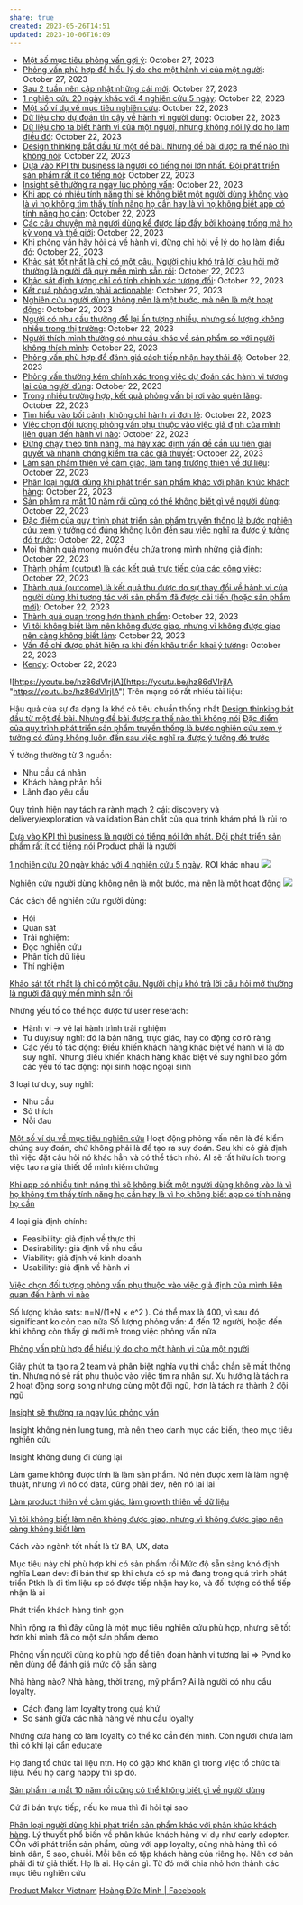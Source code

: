 ```yaml
---
share: true
created: 2023-05-26T14:51
updated: 2023-10-06T16:09
---
```

- [Một số mục tiêu phỏng vấn gợi ý](../../Qu%E1%BA%A3n%20l%C3%BD%20d%E1%BB%B1%20%C3%A1n,%20ph%C3%A1t%20tri%E1%BB%83n%20s%E1%BA%A3n%20ph%E1%BA%A9m,%20x%C3%A2y%20d%E1%BB%B1ng%20t%E1%BB%95%20ch%E1%BB%A9c/Ph%C3%A1t%20tri%E1%BB%83n%20s%E1%BA%A3n%20ph%E1%BA%A9m/Kh%E1%BA%A3o%20s%C3%A1t,%20ph%E1%BB%8Fng%20v%E1%BA%A5n%20ng%C6%B0%E1%BB%9Di%20d%C3%B9ng/M%E1%BB%99t%20s%E1%BB%91%20m%E1%BB%A5c%20ti%C3%AAu%20ph%E1%BB%8Fng%20v%E1%BA%A5n%20g%E1%BB%A3i%20%C3%BD.md): October 27, 2023
- [Phỏng vấn phù hợp để hiểu lý do cho một hành vi của một người](../../Qu%E1%BA%A3n%20l%C3%BD%20d%E1%BB%B1%20%C3%A1n,%20ph%C3%A1t%20tri%E1%BB%83n%20s%E1%BA%A3n%20ph%E1%BA%A9m,%20x%C3%A2y%20d%E1%BB%B1ng%20t%E1%BB%95%20ch%E1%BB%A9c/Ph%C3%A1t%20tri%E1%BB%83n%20s%E1%BA%A3n%20ph%E1%BA%A9m/Kh%E1%BA%A3o%20s%C3%A1t,%20ph%E1%BB%8Fng%20v%E1%BA%A5n%20ng%C6%B0%E1%BB%9Di%20d%C3%B9ng/Ph%E1%BB%8Fng%20v%E1%BA%A5n%20ph%C3%B9%20h%E1%BB%A3p%20%C4%91%E1%BB%83%20hi%E1%BB%83u%20l%C3%BD%20do%20cho%20m%E1%BB%99t%20h%C3%A0nh%20vi%20c%E1%BB%A7a%20m%E1%BB%99t%20ng%C6%B0%E1%BB%9Di.md): October 27, 2023
- [Sau 2 tuần nên cập nhật những cái mới](../../Qu%E1%BA%A3n%20l%C3%BD%20d%E1%BB%B1%20%C3%A1n,%20ph%C3%A1t%20tri%E1%BB%83n%20s%E1%BA%A3n%20ph%E1%BA%A9m,%20x%C3%A2y%20d%E1%BB%B1ng%20t%E1%BB%95%20ch%E1%BB%A9c/Tri%E1%BA%BFt%20l%C3%BD%20t%E1%BB%95%20ch%E1%BB%A9c,%20c%E1%BA%A5u%20tr%C3%BAc%20t%E1%BB%95%20ch%E1%BB%A9c/C%C3%B4ng%20vi%E1%BB%87c/Sau%202%20tu%E1%BA%A7n%20n%C3%AAn%20c%E1%BA%ADp%20nh%E1%BA%ADt%20nh%E1%BB%AFng%20c%C3%A1i%20m%E1%BB%9Bi.md): October 27, 2023
- [1 nghiên cứu 20 ngày khác với 4 nghiên cứu 5 ngày](../../Qu%E1%BA%A3n%20l%C3%BD%20d%E1%BB%B1%20%C3%A1n,%20ph%C3%A1t%20tri%E1%BB%83n%20s%E1%BA%A3n%20ph%E1%BA%A9m,%20x%C3%A2y%20d%E1%BB%B1ng%20t%E1%BB%95%20ch%E1%BB%A9c/Nghi%C3%AAn%20c%E1%BB%A9u,%20t%C3%ACm%20%C3%BD%20t%C6%B0%E1%BB%9Fng/1%20nghi%C3%AAn%20c%E1%BB%A9u%2020%20ng%C3%A0y%20kh%C3%A1c%20v%E1%BB%9Bi%204%20nghi%C3%AAn%20c%E1%BB%A9u%205%20ng%C3%A0y.md): October 22, 2023
- [Một số ví dụ về mục tiêu nghiên cứu](../../Qu%E1%BA%A3n%20l%C3%BD%20d%E1%BB%B1%20%C3%A1n,%20ph%C3%A1t%20tri%E1%BB%83n%20s%E1%BA%A3n%20ph%E1%BA%A9m,%20x%C3%A2y%20d%E1%BB%B1ng%20t%E1%BB%95%20ch%E1%BB%A9c/Nghi%C3%AAn%20c%E1%BB%A9u,%20t%C3%ACm%20%C3%BD%20t%C6%B0%E1%BB%9Fng/M%E1%BB%99t%20s%E1%BB%91%20v%C3%AD%20d%E1%BB%A5%20v%E1%BB%81%20m%E1%BB%A5c%20ti%C3%AAu%20nghi%C3%AAn%20c%E1%BB%A9u.md): October 22, 2023
- [Dữ liệu cho dự đoán tin cậy về hành vi người dùng](../../Qu%E1%BA%A3n%20l%C3%BD%20d%E1%BB%B1%20%C3%A1n,%20ph%C3%A1t%20tri%E1%BB%83n%20s%E1%BA%A3n%20ph%E1%BA%A9m,%20x%C3%A2y%20d%E1%BB%B1ng%20t%E1%BB%95%20ch%E1%BB%A9c/Nghi%C3%AAn%20c%E1%BB%A9u,%20t%C3%ACm%20%C3%BD%20t%C6%B0%E1%BB%9Fng/Ph%C3%A2n%20t%C3%ADch%20xu%20h%C6%B0%E1%BB%9Bng/D%E1%BB%AF%20li%E1%BB%87u%20cho%20d%E1%BB%B1%20%C4%91o%C3%A1n%20tin%20c%E1%BA%ADy%20v%E1%BB%81%20h%C3%A0nh%20vi%20ng%C6%B0%E1%BB%9Di%20d%C3%B9ng.md): October 22, 2023
- [Dữ liệu cho ta biết hành vi của một người, nhưng không nói lý do họ làm điều đó](../../Qu%E1%BA%A3n%20l%C3%BD%20d%E1%BB%B1%20%C3%A1n,%20ph%C3%A1t%20tri%E1%BB%83n%20s%E1%BA%A3n%20ph%E1%BA%A9m,%20x%C3%A2y%20d%E1%BB%B1ng%20t%E1%BB%95%20ch%E1%BB%A9c/Nghi%C3%AAn%20c%E1%BB%A9u,%20t%C3%ACm%20%C3%BD%20t%C6%B0%E1%BB%9Fng/Ph%C3%A2n%20t%C3%ADch%20xu%20h%C6%B0%E1%BB%9Bng/D%E1%BB%AF%20li%E1%BB%87u%20cho%20ta%20bi%E1%BA%BFt%20h%C3%A0nh%20vi%20c%E1%BB%A7a%20m%E1%BB%99t%20ng%C6%B0%E1%BB%9Di,%20nh%C6%B0ng%20kh%C3%B4ng%20n%C3%B3i%20l%C3%BD%20do%20h%E1%BB%8D%20l%C3%A0m%20%C4%91i%E1%BB%81u%20%C4%91%C3%B3.md): October 22, 2023
- [Design thinking bắt đầu từ một đề bài. Nhưng đề bài được ra thế nào thì không nói](../../Qu%E1%BA%A3n%20l%C3%BD%20d%E1%BB%B1%20%C3%A1n,%20ph%C3%A1t%20tri%E1%BB%83n%20s%E1%BA%A3n%20ph%E1%BA%A9m,%20x%C3%A2y%20d%E1%BB%B1ng%20t%E1%BB%95%20ch%E1%BB%A9c/Ph%C3%A1t%20tri%E1%BB%83n%20s%E1%BA%A3n%20ph%E1%BA%A9m/Design%20thinking%20b%E1%BA%AFt%20%C4%91%E1%BA%A7u%20t%E1%BB%AB%20m%E1%BB%99t%20%C4%91%E1%BB%81%20b%C3%A0i.%20Nh%C6%B0ng%20%C4%91%E1%BB%81%20b%C3%A0i%20%C4%91%C6%B0%E1%BB%A3c%20ra%20th%E1%BA%BF%20n%C3%A0o%20th%C3%AC%20kh%C3%B4ng%20n%C3%B3i.md): October 22, 2023
- [Dựa vào KPI thì business là người có tiếng nói lớn nhất. Đội phát triển sản phẩm rất ít có tiếng nói](../../Qu%E1%BA%A3n%20l%C3%BD%20d%E1%BB%B1%20%C3%A1n,%20ph%C3%A1t%20tri%E1%BB%83n%20s%E1%BA%A3n%20ph%E1%BA%A9m,%20x%C3%A2y%20d%E1%BB%B1ng%20t%E1%BB%95%20ch%E1%BB%A9c/Ph%C3%A1t%20tri%E1%BB%83n%20s%E1%BA%A3n%20ph%E1%BA%A9m/D%E1%BB%B1a%20v%C3%A0o%20KPI%20th%C3%AC%20business%20l%C3%A0%20ng%C6%B0%E1%BB%9Di%20c%C3%B3%20ti%E1%BA%BFng%20n%C3%B3i%20l%E1%BB%9Bn%20nh%E1%BA%A5t.%20%C4%90%E1%BB%99i%20ph%C3%A1t%20tri%E1%BB%83n%20s%E1%BA%A3n%20ph%E1%BA%A9m%20r%E1%BA%A5t%20%C3%ADt%20c%C3%B3%20ti%E1%BA%BFng%20n%C3%B3i.md): October 22, 2023
- [Insight sẽ thường ra ngay lúc phỏng vấn](../../Qu%E1%BA%A3n%20l%C3%BD%20d%E1%BB%B1%20%C3%A1n,%20ph%C3%A1t%20tri%E1%BB%83n%20s%E1%BA%A3n%20ph%E1%BA%A9m,%20x%C3%A2y%20d%E1%BB%B1ng%20t%E1%BB%95%20ch%E1%BB%A9c/Ph%C3%A1t%20tri%E1%BB%83n%20s%E1%BA%A3n%20ph%E1%BA%A9m/Insight%20s%E1%BA%BD%20th%C6%B0%E1%BB%9Dng%20ra%20ngay%20l%C3%BAc%20ph%E1%BB%8Fng%20v%E1%BA%A5n.md): October 22, 2023
- [Khi app có nhiều tính năng thì sẽ không biết một người dùng không vào là vì họ không tìm thấy tính năng họ cần hay là vì họ không biết app có tính năng họ cần](../../Qu%E1%BA%A3n%20l%C3%BD%20d%E1%BB%B1%20%C3%A1n,%20ph%C3%A1t%20tri%E1%BB%83n%20s%E1%BA%A3n%20ph%E1%BA%A9m,%20x%C3%A2y%20d%E1%BB%B1ng%20t%E1%BB%95%20ch%E1%BB%A9c/Ph%C3%A1t%20tri%E1%BB%83n%20s%E1%BA%A3n%20ph%E1%BA%A9m/Khi%20app%20c%C3%B3%20nhi%E1%BB%81u%20t%C3%ADnh%20n%C4%83ng%20th%C3%AC%20s%E1%BA%BD%20kh%C3%B4ng%20bi%E1%BA%BFt%20m%E1%BB%99t%20ng%C6%B0%E1%BB%9Di%20d%C3%B9ng%20kh%C3%B4ng%20v%C3%A0o%20l%C3%A0%20v%C3%AC%20h%E1%BB%8D%20kh%C3%B4ng%20t%C3%ACm%20th%E1%BA%A5y%20t%C3%ADnh%20n%C4%83ng%20h%E1%BB%8D%20c%E1%BA%A7n%20hay%20l%C3%A0%20v%C3%AC%20h%E1%BB%8D%20kh%C3%B4ng%20bi%E1%BA%BFt%20app%20c%C3%B3%20t%C3%ADnh%20n%C4%83ng%20h%E1%BB%8D%20c%E1%BA%A7n.md): October 22, 2023
- [Các câu chuyện mà người dùng kể được lấp đầy bởi khoảng trống mà họ kỳ vọng và thế giới](../../Qu%E1%BA%A3n%20l%C3%BD%20d%E1%BB%B1%20%C3%A1n,%20ph%C3%A1t%20tri%E1%BB%83n%20s%E1%BA%A3n%20ph%E1%BA%A9m,%20x%C3%A2y%20d%E1%BB%B1ng%20t%E1%BB%95%20ch%E1%BB%A9c/Ph%C3%A1t%20tri%E1%BB%83n%20s%E1%BA%A3n%20ph%E1%BA%A9m/Kh%E1%BA%A3o%20s%C3%A1t,%20ph%E1%BB%8Fng%20v%E1%BA%A5n%20ng%C6%B0%E1%BB%9Di%20d%C3%B9ng/C%C3%A1c%20c%C3%A2u%20chuy%E1%BB%87n%20m%C3%A0%20ng%C6%B0%E1%BB%9Di%20d%C3%B9ng%20k%E1%BB%83%20%C4%91%C6%B0%E1%BB%A3c%20l%E1%BA%A5p%20%C4%91%E1%BA%A7y%20b%E1%BB%9Fi%20kho%E1%BA%A3ng%20tr%E1%BB%91ng%20m%C3%A0%20h%E1%BB%8D%20k%E1%BB%B3%20v%E1%BB%8Dng%20v%C3%A0%20th%E1%BA%BF%20gi%E1%BB%9Bi.md): October 22, 2023
- [Khi phỏng vấn hãy hỏi cả về hành vi, đừng chỉ hỏi về lý do họ làm điều đó](../../Qu%E1%BA%A3n%20l%C3%BD%20d%E1%BB%B1%20%C3%A1n,%20ph%C3%A1t%20tri%E1%BB%83n%20s%E1%BA%A3n%20ph%E1%BA%A9m,%20x%C3%A2y%20d%E1%BB%B1ng%20t%E1%BB%95%20ch%E1%BB%A9c/Ph%C3%A1t%20tri%E1%BB%83n%20s%E1%BA%A3n%20ph%E1%BA%A9m/Kh%E1%BA%A3o%20s%C3%A1t,%20ph%E1%BB%8Fng%20v%E1%BA%A5n%20ng%C6%B0%E1%BB%9Di%20d%C3%B9ng/Khi%20ph%E1%BB%8Fng%20v%E1%BA%A5n%20h%C3%A3y%20h%E1%BB%8Fi%20c%E1%BA%A3%20v%E1%BB%81%20h%C3%A0nh%20vi,%20%C4%91%E1%BB%ABng%20ch%E1%BB%89%20h%E1%BB%8Fi%20v%E1%BB%81%20l%C3%BD%20do%20h%E1%BB%8D%20l%C3%A0m%20%C4%91i%E1%BB%81u%20%C4%91%C3%B3.md): October 22, 2023
- [Khảo sát tốt nhất là chỉ có một câu. Người chịu khó trả lời câu hỏi mở thường là người đã quý mến mình sẵn rồi](../../Qu%E1%BA%A3n%20l%C3%BD%20d%E1%BB%B1%20%C3%A1n,%20ph%C3%A1t%20tri%E1%BB%83n%20s%E1%BA%A3n%20ph%E1%BA%A9m,%20x%C3%A2y%20d%E1%BB%B1ng%20t%E1%BB%95%20ch%E1%BB%A9c/Ph%C3%A1t%20tri%E1%BB%83n%20s%E1%BA%A3n%20ph%E1%BA%A9m/Kh%E1%BA%A3o%20s%C3%A1t,%20ph%E1%BB%8Fng%20v%E1%BA%A5n%20ng%C6%B0%E1%BB%9Di%20d%C3%B9ng/Kh%E1%BA%A3o%20s%C3%A1t%20t%E1%BB%91t%20nh%E1%BA%A5t%20l%C3%A0%20ch%E1%BB%89%20c%C3%B3%20m%E1%BB%99t%20c%C3%A2u.%20Ng%C6%B0%E1%BB%9Di%20ch%E1%BB%8Bu%20kh%C3%B3%20tr%E1%BA%A3%20l%E1%BB%9Di%20c%C3%A2u%20h%E1%BB%8Fi%20m%E1%BB%9F%20th%C6%B0%E1%BB%9Dng%20l%C3%A0%20ng%C6%B0%E1%BB%9Di%20%C4%91%C3%A3%20qu%C3%BD%20m%E1%BA%BFn%20m%C3%ACnh%20s%E1%BA%B5n%20r%E1%BB%93i.md): October 22, 2023
- [Khảo sát định lượng chỉ có tính chính xác tương đối](../../Qu%E1%BA%A3n%20l%C3%BD%20d%E1%BB%B1%20%C3%A1n,%20ph%C3%A1t%20tri%E1%BB%83n%20s%E1%BA%A3n%20ph%E1%BA%A9m,%20x%C3%A2y%20d%E1%BB%B1ng%20t%E1%BB%95%20ch%E1%BB%A9c/Ph%C3%A1t%20tri%E1%BB%83n%20s%E1%BA%A3n%20ph%E1%BA%A9m/Kh%E1%BA%A3o%20s%C3%A1t,%20ph%E1%BB%8Fng%20v%E1%BA%A5n%20ng%C6%B0%E1%BB%9Di%20d%C3%B9ng/Kh%E1%BA%A3o%20s%C3%A1t%20%C4%91%E1%BB%8Bnh%20l%C6%B0%E1%BB%A3ng%20ch%E1%BB%89%20c%C3%B3%20t%C3%ADnh%20ch%C3%ADnh%20x%C3%A1c%20t%C6%B0%C6%A1ng%20%C4%91%E1%BB%91i.md): October 22, 2023
- [Kết quả phỏng vấn phải actionable](../../Qu%E1%BA%A3n%20l%C3%BD%20d%E1%BB%B1%20%C3%A1n,%20ph%C3%A1t%20tri%E1%BB%83n%20s%E1%BA%A3n%20ph%E1%BA%A9m,%20x%C3%A2y%20d%E1%BB%B1ng%20t%E1%BB%95%20ch%E1%BB%A9c/Ph%C3%A1t%20tri%E1%BB%83n%20s%E1%BA%A3n%20ph%E1%BA%A9m/Kh%E1%BA%A3o%20s%C3%A1t,%20ph%E1%BB%8Fng%20v%E1%BA%A5n%20ng%C6%B0%E1%BB%9Di%20d%C3%B9ng/K%E1%BA%BFt%20qu%E1%BA%A3%20ph%E1%BB%8Fng%20v%E1%BA%A5n%20ph%E1%BA%A3i%20actionable.md): October 22, 2023
- [Nghiên cứu người dùng không nên là một bước, mà nên là một hoạt động](../../Qu%E1%BA%A3n%20l%C3%BD%20d%E1%BB%B1%20%C3%A1n,%20ph%C3%A1t%20tri%E1%BB%83n%20s%E1%BA%A3n%20ph%E1%BA%A9m,%20x%C3%A2y%20d%E1%BB%B1ng%20t%E1%BB%95%20ch%E1%BB%A9c/Ph%C3%A1t%20tri%E1%BB%83n%20s%E1%BA%A3n%20ph%E1%BA%A9m/Kh%E1%BA%A3o%20s%C3%A1t,%20ph%E1%BB%8Fng%20v%E1%BA%A5n%20ng%C6%B0%E1%BB%9Di%20d%C3%B9ng/Nghi%C3%AAn%20c%E1%BB%A9u%20ng%C6%B0%E1%BB%9Di%20d%C3%B9ng%20kh%C3%B4ng%20n%C3%AAn%20l%C3%A0%20m%E1%BB%99t%20b%C6%B0%E1%BB%9Bc,%20m%C3%A0%20n%C3%AAn%20l%C3%A0%20m%E1%BB%99t%20ho%E1%BA%A1t%20%C4%91%E1%BB%99ng.md): October 22, 2023
- [Người có nhu cầu thường để lại ấn tượng nhiều, nhưng số lượng không nhiều trong thị trường](../../Qu%E1%BA%A3n%20l%C3%BD%20d%E1%BB%B1%20%C3%A1n,%20ph%C3%A1t%20tri%E1%BB%83n%20s%E1%BA%A3n%20ph%E1%BA%A9m,%20x%C3%A2y%20d%E1%BB%B1ng%20t%E1%BB%95%20ch%E1%BB%A9c/Ph%C3%A1t%20tri%E1%BB%83n%20s%E1%BA%A3n%20ph%E1%BA%A9m/Kh%E1%BA%A3o%20s%C3%A1t,%20ph%E1%BB%8Fng%20v%E1%BA%A5n%20ng%C6%B0%E1%BB%9Di%20d%C3%B9ng/Ng%C6%B0%E1%BB%9Di%20c%C3%B3%20nhu%20c%E1%BA%A7u%20th%C6%B0%E1%BB%9Dng%20%C4%91%E1%BB%83%20l%E1%BA%A1i%20%E1%BA%A5n%20t%C6%B0%E1%BB%A3ng%20nhi%E1%BB%81u,%20nh%C6%B0ng%20s%E1%BB%91%20l%C6%B0%E1%BB%A3ng%20kh%C3%B4ng%20nhi%E1%BB%81u%20trong%20th%E1%BB%8B%20tr%C6%B0%E1%BB%9Dng.md): October 22, 2023
- [Người thích mình thường có nhu cầu khác về sản phẩm so với người không thích mình](../../Qu%E1%BA%A3n%20l%C3%BD%20d%E1%BB%B1%20%C3%A1n,%20ph%C3%A1t%20tri%E1%BB%83n%20s%E1%BA%A3n%20ph%E1%BA%A9m,%20x%C3%A2y%20d%E1%BB%B1ng%20t%E1%BB%95%20ch%E1%BB%A9c/Ph%C3%A1t%20tri%E1%BB%83n%20s%E1%BA%A3n%20ph%E1%BA%A9m/Kh%E1%BA%A3o%20s%C3%A1t,%20ph%E1%BB%8Fng%20v%E1%BA%A5n%20ng%C6%B0%E1%BB%9Di%20d%C3%B9ng/Ng%C6%B0%E1%BB%9Di%20th%C3%ADch%20m%C3%ACnh%20th%C6%B0%E1%BB%9Dng%20c%C3%B3%20nhu%20c%E1%BA%A7u%20kh%C3%A1c%20v%E1%BB%81%20s%E1%BA%A3n%20ph%E1%BA%A9m%20so%20v%E1%BB%9Bi%20ng%C6%B0%E1%BB%9Di%20kh%C3%B4ng%20th%C3%ADch%20m%C3%ACnh.md): October 22, 2023
- [Phỏng vấn phù hợp để đánh giá cách tiếp nhận hay thái độ](../../Qu%E1%BA%A3n%20l%C3%BD%20d%E1%BB%B1%20%C3%A1n,%20ph%C3%A1t%20tri%E1%BB%83n%20s%E1%BA%A3n%20ph%E1%BA%A9m,%20x%C3%A2y%20d%E1%BB%B1ng%20t%E1%BB%95%20ch%E1%BB%A9c/Ph%C3%A1t%20tri%E1%BB%83n%20s%E1%BA%A3n%20ph%E1%BA%A9m/Kh%E1%BA%A3o%20s%C3%A1t,%20ph%E1%BB%8Fng%20v%E1%BA%A5n%20ng%C6%B0%E1%BB%9Di%20d%C3%B9ng/Ph%E1%BB%8Fng%20v%E1%BA%A5n%20ph%C3%B9%20h%E1%BB%A3p%20%C4%91%E1%BB%83%20%C4%91%C3%A1nh%20gi%C3%A1%20c%C3%A1ch%20ti%E1%BA%BFp%20nh%E1%BA%ADn%20hay%20th%C3%A1i%20%C4%91%E1%BB%99.md): October 22, 2023
- [Phỏng vấn thường kém chính xác trong việc dự đoán các hành vi tương lai của người dùng](../../Qu%E1%BA%A3n%20l%C3%BD%20d%E1%BB%B1%20%C3%A1n,%20ph%C3%A1t%20tri%E1%BB%83n%20s%E1%BA%A3n%20ph%E1%BA%A9m,%20x%C3%A2y%20d%E1%BB%B1ng%20t%E1%BB%95%20ch%E1%BB%A9c/Ph%C3%A1t%20tri%E1%BB%83n%20s%E1%BA%A3n%20ph%E1%BA%A9m/Kh%E1%BA%A3o%20s%C3%A1t,%20ph%E1%BB%8Fng%20v%E1%BA%A5n%20ng%C6%B0%E1%BB%9Di%20d%C3%B9ng/Ph%E1%BB%8Fng%20v%E1%BA%A5n%20th%C6%B0%E1%BB%9Dng%20k%C3%A9m%20ch%C3%ADnh%20x%C3%A1c%20trong%20vi%E1%BB%87c%20d%E1%BB%B1%20%C4%91o%C3%A1n%20c%C3%A1c%20h%C3%A0nh%20vi%20t%C6%B0%C6%A1ng%20lai%20c%E1%BB%A7a%20ng%C6%B0%E1%BB%9Di%20d%C3%B9ng.md): October 22, 2023
- [Trong nhiều trường hợp, kết quả phỏng vấn bị rơi vào quên lãng](../../Qu%E1%BA%A3n%20l%C3%BD%20d%E1%BB%B1%20%C3%A1n,%20ph%C3%A1t%20tri%E1%BB%83n%20s%E1%BA%A3n%20ph%E1%BA%A9m,%20x%C3%A2y%20d%E1%BB%B1ng%20t%E1%BB%95%20ch%E1%BB%A9c/Ph%C3%A1t%20tri%E1%BB%83n%20s%E1%BA%A3n%20ph%E1%BA%A9m/Kh%E1%BA%A3o%20s%C3%A1t,%20ph%E1%BB%8Fng%20v%E1%BA%A5n%20ng%C6%B0%E1%BB%9Di%20d%C3%B9ng/Trong%20nhi%E1%BB%81u%20tr%C6%B0%E1%BB%9Dng%20h%E1%BB%A3p,%20k%E1%BA%BFt%20qu%E1%BA%A3%20ph%E1%BB%8Fng%20v%E1%BA%A5n%20b%E1%BB%8B%20r%C6%A1i%20v%C3%A0o%20qu%C3%AAn%20l%C3%A3ng.md): October 22, 2023
- [Tìm hiểu vào bối cảnh, không chỉ hành vi đơn lẻ](../../Qu%E1%BA%A3n%20l%C3%BD%20d%E1%BB%B1%20%C3%A1n,%20ph%C3%A1t%20tri%E1%BB%83n%20s%E1%BA%A3n%20ph%E1%BA%A9m,%20x%C3%A2y%20d%E1%BB%B1ng%20t%E1%BB%95%20ch%E1%BB%A9c/Ph%C3%A1t%20tri%E1%BB%83n%20s%E1%BA%A3n%20ph%E1%BA%A9m/Kh%E1%BA%A3o%20s%C3%A1t,%20ph%E1%BB%8Fng%20v%E1%BA%A5n%20ng%C6%B0%E1%BB%9Di%20d%C3%B9ng/T%C3%ACm%20hi%E1%BB%83u%20v%C3%A0o%20b%E1%BB%91i%20c%E1%BA%A3nh,%20kh%C3%B4ng%20ch%E1%BB%89%20h%C3%A0nh%20vi%20%C4%91%C6%A1n%20l%E1%BA%BB.md): October 22, 2023
- [Việc chọn đối tượng phỏng vấn phụ thuộc vào việc giả định của mình liên quan đến hành vi nào](../../Qu%E1%BA%A3n%20l%C3%BD%20d%E1%BB%B1%20%C3%A1n,%20ph%C3%A1t%20tri%E1%BB%83n%20s%E1%BA%A3n%20ph%E1%BA%A9m,%20x%C3%A2y%20d%E1%BB%B1ng%20t%E1%BB%95%20ch%E1%BB%A9c/Ph%C3%A1t%20tri%E1%BB%83n%20s%E1%BA%A3n%20ph%E1%BA%A9m/Kh%E1%BA%A3o%20s%C3%A1t,%20ph%E1%BB%8Fng%20v%E1%BA%A5n%20ng%C6%B0%E1%BB%9Di%20d%C3%B9ng/Vi%E1%BB%87c%20ch%E1%BB%8Dn%20%C4%91%E1%BB%91i%20t%C6%B0%E1%BB%A3ng%20ph%E1%BB%8Fng%20v%E1%BA%A5n%20ph%E1%BB%A5%20thu%E1%BB%99c%20v%C3%A0o%20vi%E1%BB%87c%20gi%E1%BA%A3%20%C4%91%E1%BB%8Bnh%20c%E1%BB%A7a%20m%C3%ACnh%20li%C3%AAn%20quan%20%C4%91%E1%BA%BFn%20h%C3%A0nh%20vi%20n%C3%A0o.md): October 22, 2023
- [Đừng chạy theo tính năng, mà hãy xác định vấn đề cần ưu tiên giải quyết và nhanh chóng kiểm tra các giả thuyết](../../Qu%E1%BA%A3n%20l%C3%BD%20d%E1%BB%B1%20%C3%A1n,%20ph%C3%A1t%20tri%E1%BB%83n%20s%E1%BA%A3n%20ph%E1%BA%A9m,%20x%C3%A2y%20d%E1%BB%B1ng%20t%E1%BB%95%20ch%E1%BB%A9c/Ph%C3%A1t%20tri%E1%BB%83n%20s%E1%BA%A3n%20ph%E1%BA%A9m/Ki%E1%BB%83m%20%C4%91%E1%BB%8Bnh%20gi%E1%BA%A3%20thuy%E1%BA%BFt/%C4%90%E1%BB%ABng%20ch%E1%BA%A1y%20theo%20t%C3%ADnh%20n%C4%83ng,%20m%C3%A0%20h%C3%A3y%20x%C3%A1c%20%C4%91%E1%BB%8Bnh%20v%E1%BA%A5n%20%C4%91%E1%BB%81%20c%E1%BA%A7n%20%C6%B0u%20ti%C3%AAn%20gi%E1%BA%A3i%20quy%E1%BA%BFt%20v%C3%A0%20nhanh%20ch%C3%B3ng%20ki%E1%BB%83m%20tra%20c%C3%A1c%20gi%E1%BA%A3%20thuy%E1%BA%BFt.md): October 22, 2023
- [Làm sản phẩm thiên về cảm giác, làm tăng trưởng thiên về dữ liệu](../../Qu%E1%BA%A3n%20l%C3%BD%20d%E1%BB%B1%20%C3%A1n,%20ph%C3%A1t%20tri%E1%BB%83n%20s%E1%BA%A3n%20ph%E1%BA%A9m,%20x%C3%A2y%20d%E1%BB%B1ng%20t%E1%BB%95%20ch%E1%BB%A9c/Ph%C3%A1t%20tri%E1%BB%83n%20s%E1%BA%A3n%20ph%E1%BA%A9m/L%C3%A0m%20s%E1%BA%A3n%20ph%E1%BA%A9m%20thi%C3%AAn%20v%E1%BB%81%20c%E1%BA%A3m%20gi%C3%A1c,%20l%C3%A0m%20t%C4%83ng%20tr%C6%B0%E1%BB%9Fng%20thi%C3%AAn%20v%E1%BB%81%20d%E1%BB%AF%20li%E1%BB%87u.md): October 22, 2023
- [Phân loại người dùng khi phát triển sản phẩm khác với phân khúc khách hàng](../../Qu%E1%BA%A3n%20l%C3%BD%20d%E1%BB%B1%20%C3%A1n,%20ph%C3%A1t%20tri%E1%BB%83n%20s%E1%BA%A3n%20ph%E1%BA%A9m,%20x%C3%A2y%20d%E1%BB%B1ng%20t%E1%BB%95%20ch%E1%BB%A9c/Ph%C3%A1t%20tri%E1%BB%83n%20s%E1%BA%A3n%20ph%E1%BA%A9m/Ph%C3%A2n%20lo%E1%BA%A1i%20ng%C6%B0%E1%BB%9Di%20d%C3%B9ng%20khi%20ph%C3%A1t%20tri%E1%BB%83n%20s%E1%BA%A3n%20ph%E1%BA%A9m%20kh%C3%A1c%20v%E1%BB%9Bi%20ph%C3%A2n%20kh%C3%BAc%20kh%C3%A1ch%20h%C3%A0ng.md): October 22, 2023
- [Sản phẩm ra mắt 10 năm rồi cũng có thể không biết gì về người dùng](../../Qu%E1%BA%A3n%20l%C3%BD%20d%E1%BB%B1%20%C3%A1n,%20ph%C3%A1t%20tri%E1%BB%83n%20s%E1%BA%A3n%20ph%E1%BA%A9m,%20x%C3%A2y%20d%E1%BB%B1ng%20t%E1%BB%95%20ch%E1%BB%A9c/Ph%C3%A1t%20tri%E1%BB%83n%20s%E1%BA%A3n%20ph%E1%BA%A9m/S%E1%BA%A3n%20ph%E1%BA%A9m%20ra%20m%E1%BA%AFt%2010%20n%C4%83m%20r%E1%BB%93i%20c%C5%A9ng%20c%C3%B3%20th%E1%BB%83%20kh%C3%B4ng%20bi%E1%BA%BFt%20g%C3%AC%20v%E1%BB%81%20ng%C6%B0%E1%BB%9Di%20d%C3%B9ng.md): October 22, 2023
- [Đặc điểm của quy trình phát triển sản phẩm truyền thống là bước nghiên cứu xem ý tưởng có đúng không luôn đến sau việc nghĩ ra được ý tưởng đó trước](../../Qu%E1%BA%A3n%20l%C3%BD%20d%E1%BB%B1%20%C3%A1n,%20ph%C3%A1t%20tri%E1%BB%83n%20s%E1%BA%A3n%20ph%E1%BA%A9m,%20x%C3%A2y%20d%E1%BB%B1ng%20t%E1%BB%95%20ch%E1%BB%A9c/Ph%C3%A1t%20tri%E1%BB%83n%20s%E1%BA%A3n%20ph%E1%BA%A9m/%C4%90%E1%BA%B7c%20%C4%91i%E1%BB%83m%20c%E1%BB%A7a%20quy%20tr%C3%ACnh%20ph%C3%A1t%20tri%E1%BB%83n%20s%E1%BA%A3n%20ph%E1%BA%A9m%20truy%E1%BB%81n%20th%E1%BB%91ng%20l%C3%A0%20b%C6%B0%E1%BB%9Bc%20nghi%C3%AAn%20c%E1%BB%A9u%20xem%20%C3%BD%20t%C6%B0%E1%BB%9Fng%20c%C3%B3%20%C4%91%C3%BAng%20kh%C3%B4ng%20lu%C3%B4n%20%C4%91%E1%BA%BFn%20sau%20vi%E1%BB%87c%20ngh%C4%A9%20ra%20%C4%91%C6%B0%E1%BB%A3c%20%C3%BD%20t%C6%B0%E1%BB%9Fng%20%C4%91%C3%B3%20tr%C6%B0%E1%BB%9Bc.md): October 22, 2023
- [Mọi thành quả mong muốn đều chứa trong mình những giả định](../../Qu%E1%BA%A3n%20l%C3%BD%20d%E1%BB%B1%20%C3%A1n,%20ph%C3%A1t%20tri%E1%BB%83n%20s%E1%BA%A3n%20ph%E1%BA%A9m,%20x%C3%A2y%20d%E1%BB%B1ng%20t%E1%BB%95%20ch%E1%BB%A9c/Tri%E1%BA%BFt%20l%C3%BD%20t%E1%BB%95%20ch%E1%BB%A9c,%20c%E1%BA%A5u%20tr%C3%BAc%20t%E1%BB%95%20ch%E1%BB%A9c/B%E1%BA%A3n%20th%E1%BB%83%20lu%E1%BA%ADn/M%E1%BB%8Di%20th%C3%A0nh%20qu%E1%BA%A3%20mong%20mu%E1%BB%91n%20%C4%91%E1%BB%81u%20ch%E1%BB%A9a%20trong%20m%C3%ACnh%20nh%E1%BB%AFng%20gi%E1%BA%A3%20%C4%91%E1%BB%8Bnh.md): October 22, 2023
- [Thành phẩm (output) là các kết quả trực tiếp của các công việc](../../Qu%E1%BA%A3n%20l%C3%BD%20d%E1%BB%B1%20%C3%A1n,%20ph%C3%A1t%20tri%E1%BB%83n%20s%E1%BA%A3n%20ph%E1%BA%A9m,%20x%C3%A2y%20d%E1%BB%B1ng%20t%E1%BB%95%20ch%E1%BB%A9c/Tri%E1%BA%BFt%20l%C3%BD%20t%E1%BB%95%20ch%E1%BB%A9c,%20c%E1%BA%A5u%20tr%C3%BAc%20t%E1%BB%95%20ch%E1%BB%A9c/B%E1%BA%A3n%20th%E1%BB%83%20lu%E1%BA%ADn/Th%C3%A0nh%20ph%E1%BA%A9m%20(output)%20l%C3%A0%20c%C3%A1c%20k%E1%BA%BFt%20qu%E1%BA%A3%20tr%E1%BB%B1c%20ti%E1%BA%BFp%20c%E1%BB%A7a%20c%C3%A1c%20c%C3%B4ng%20vi%E1%BB%87c.md): October 22, 2023
- [Thành quả (outcome) là kết quả thu được do sự thay đổi về hành vi của người dùng khi tương tác với sản phẩm đã được cải tiến (hoặc sản phẩm mới)](../../Qu%E1%BA%A3n%20l%C3%BD%20d%E1%BB%B1%20%C3%A1n,%20ph%C3%A1t%20tri%E1%BB%83n%20s%E1%BA%A3n%20ph%E1%BA%A9m,%20x%C3%A2y%20d%E1%BB%B1ng%20t%E1%BB%95%20ch%E1%BB%A9c/Tri%E1%BA%BFt%20l%C3%BD%20t%E1%BB%95%20ch%E1%BB%A9c,%20c%E1%BA%A5u%20tr%C3%BAc%20t%E1%BB%95%20ch%E1%BB%A9c/B%E1%BA%A3n%20th%E1%BB%83%20lu%E1%BA%ADn/Th%C3%A0nh%20qu%E1%BA%A3%20(outcome)%20l%C3%A0%20k%E1%BA%BFt%20qu%E1%BA%A3%20thu%20%C4%91%C6%B0%E1%BB%A3c%20do%20s%E1%BB%B1%20thay%20%C4%91%E1%BB%95i%20v%E1%BB%81%20h%C3%A0nh%20vi%20c%E1%BB%A7a%20ng%C6%B0%E1%BB%9Di%20d%C3%B9ng%20khi%20t%C6%B0%C6%A1ng%20t%C3%A1c%20v%E1%BB%9Bi%20s%E1%BA%A3n%20ph%E1%BA%A9m%20%C4%91%C3%A3%20%C4%91%C6%B0%E1%BB%A3c%20c%E1%BA%A3i%20ti%E1%BA%BFn%20(ho%E1%BA%B7c%20s%E1%BA%A3n%20ph%E1%BA%A9m%20m%E1%BB%9Bi).md): October 22, 2023
- [Thành quả quan trọng hơn thành phẩm](../../Qu%E1%BA%A3n%20l%C3%BD%20d%E1%BB%B1%20%C3%A1n,%20ph%C3%A1t%20tri%E1%BB%83n%20s%E1%BA%A3n%20ph%E1%BA%A9m,%20x%C3%A2y%20d%E1%BB%B1ng%20t%E1%BB%95%20ch%E1%BB%A9c/Tri%E1%BA%BFt%20l%C3%BD%20t%E1%BB%95%20ch%E1%BB%A9c,%20c%E1%BA%A5u%20tr%C3%BAc%20t%E1%BB%95%20ch%E1%BB%A9c/B%E1%BA%A3n%20th%E1%BB%83%20lu%E1%BA%ADn/Th%C3%A0nh%20qu%E1%BA%A3%20quan%20tr%E1%BB%8Dng%20h%C6%A1n%20th%C3%A0nh%20ph%E1%BA%A9m.md): October 22, 2023
- [Vì tôi không biết làm nên không được giao, nhưng vì không được giao nên càng không biết làm](../../Qu%E1%BA%A3n%20l%C3%BD%20d%E1%BB%B1%20%C3%A1n,%20ph%C3%A1t%20tri%E1%BB%83n%20s%E1%BA%A3n%20ph%E1%BA%A9m,%20x%C3%A2y%20d%E1%BB%B1ng%20t%E1%BB%95%20ch%E1%BB%A9c/Tri%E1%BA%BFt%20l%C3%BD%20t%E1%BB%95%20ch%E1%BB%A9c,%20c%E1%BA%A5u%20tr%C3%BAc%20t%E1%BB%95%20ch%E1%BB%A9c/C%C3%B4ng%20vi%E1%BB%87c/V%C3%AC%20t%C3%B4i%20kh%C3%B4ng%20bi%E1%BA%BFt%20l%C3%A0m%20n%C3%AAn%20kh%C3%B4ng%20%C4%91%C6%B0%E1%BB%A3c%20giao,%20nh%C6%B0ng%20v%C3%AC%20kh%C3%B4ng%20%C4%91%C6%B0%E1%BB%A3c%20giao%20n%C3%AAn%20c%C3%A0ng%20kh%C3%B4ng%20bi%E1%BA%BFt%20l%C3%A0m.md): October 22, 2023
- [Vấn đề chỉ được phát hiện ra khi đến khâu triển khai ý tưởng](../../Qu%E1%BA%A3n%20l%C3%BD%20d%E1%BB%B1%20%C3%A1n,%20ph%C3%A1t%20tri%E1%BB%83n%20s%E1%BA%A3n%20ph%E1%BA%A9m,%20x%C3%A2y%20d%E1%BB%B1ng%20t%E1%BB%95%20ch%E1%BB%A9c/Tri%E1%BA%BFt%20l%C3%BD%20t%E1%BB%95%20ch%E1%BB%A9c,%20c%E1%BA%A5u%20tr%C3%BAc%20t%E1%BB%95%20ch%E1%BB%A9c/C%C3%B4ng%20vi%E1%BB%87c/V%E1%BA%A5n%20%C4%91%E1%BB%81%20ch%E1%BB%89%20%C4%91%C6%B0%E1%BB%A3c%20ph%C3%A1t%20hi%E1%BB%87n%20ra%20khi%20%C4%91%E1%BA%BFn%20kh%C3%A2u%20tri%E1%BB%83n%20khai%20%C3%BD%20t%C6%B0%E1%BB%9Fng.md): October 22, 2023
- [Kendy](../Kendy.md): October 22, 2023

![https://youtu.be/hz86dVIrjIA](https://youtu.be/hz86dVIrjIA "https://youtu.be/hz86dVIrjIA")
Trên mạng có rất nhiều tài liệu: 

Hậu quả của sự đa dạng là khó có tiêu chuẩn thống nhất 
[Design thinking bắt đầu từ một đề bài. Nhưng đề bài được ra thế nào thì không nói](../../Qu%E1%BA%A3n%20l%C3%BD%20d%E1%BB%B1%20%C3%A1n,%20ph%C3%A1t%20tri%E1%BB%83n%20s%E1%BA%A3n%20ph%E1%BA%A9m,%20x%C3%A2y%20d%E1%BB%B1ng%20t%E1%BB%95%20ch%E1%BB%A9c/Ph%C3%A1t%20tri%E1%BB%83n%20s%E1%BA%A3n%20ph%E1%BA%A9m/Design%20thinking%20b%E1%BA%AFt%20%C4%91%E1%BA%A7u%20t%E1%BB%AB%20m%E1%BB%99t%20%C4%91%E1%BB%81%20b%C3%A0i.%20Nh%C6%B0ng%20%C4%91%E1%BB%81%20b%C3%A0i%20%C4%91%C6%B0%E1%BB%A3c%20ra%20th%E1%BA%BF%20n%C3%A0o%20th%C3%AC%20kh%C3%B4ng%20n%C3%B3i.md)
[Đặc điểm của quy trình phát triển sản phẩm truyền thống là bước nghiên cứu xem ý tưởng có đúng không luôn đến sau việc nghĩ ra được ý tưởng đó trước](../../Qu%E1%BA%A3n%20l%C3%BD%20d%E1%BB%B1%20%C3%A1n,%20ph%C3%A1t%20tri%E1%BB%83n%20s%E1%BA%A3n%20ph%E1%BA%A9m,%20x%C3%A2y%20d%E1%BB%B1ng%20t%E1%BB%95%20ch%E1%BB%A9c/Ph%C3%A1t%20tri%E1%BB%83n%20s%E1%BA%A3n%20ph%E1%BA%A9m/%C4%90%E1%BA%B7c%20%C4%91i%E1%BB%83m%20c%E1%BB%A7a%20quy%20tr%C3%ACnh%20ph%C3%A1t%20tri%E1%BB%83n%20s%E1%BA%A3n%20ph%E1%BA%A9m%20truy%E1%BB%81n%20th%E1%BB%91ng%20l%C3%A0%20b%C6%B0%E1%BB%9Bc%20nghi%C3%AAn%20c%E1%BB%A9u%20xem%20%C3%BD%20t%C6%B0%E1%BB%9Fng%20c%C3%B3%20%C4%91%C3%BAng%20kh%C3%B4ng%20lu%C3%B4n%20%C4%91%E1%BA%BFn%20sau%20vi%E1%BB%87c%20ngh%C4%A9%20ra%20%C4%91%C6%B0%E1%BB%A3c%20%C3%BD%20t%C6%B0%E1%BB%9Fng%20%C4%91%C3%B3%20tr%C6%B0%E1%BB%9Bc.md)

Ý tưởng thường từ 3 nguồn:
- Nhu cầu cá nhân
- Khách hàng phản hồi
- Lãnh đạo yêu cầu

Quy trình hiện nay tách ra rành mạch 2 cái: discovery và delivery/exploration và validation
Bản chất của quá trình khám phá là rủi ro

[Dựa vào KPI thì business là người có tiếng nói lớn nhất. Đội phát triển sản phẩm rất ít có tiếng nói](../../Qu%E1%BA%A3n%20l%C3%BD%20d%E1%BB%B1%20%C3%A1n,%20ph%C3%A1t%20tri%E1%BB%83n%20s%E1%BA%A3n%20ph%E1%BA%A9m,%20x%C3%A2y%20d%E1%BB%B1ng%20t%E1%BB%95%20ch%E1%BB%A9c/Ph%C3%A1t%20tri%E1%BB%83n%20s%E1%BA%A3n%20ph%E1%BA%A9m/D%E1%BB%B1a%20v%C3%A0o%20KPI%20th%C3%AC%20business%20l%C3%A0%20ng%C6%B0%E1%BB%9Di%20c%C3%B3%20ti%E1%BA%BFng%20n%C3%B3i%20l%E1%BB%9Bn%20nh%E1%BA%A5t.%20%C4%90%E1%BB%99i%20ph%C3%A1t%20tri%E1%BB%83n%20s%E1%BA%A3n%20ph%E1%BA%A9m%20r%E1%BA%A5t%20%C3%ADt%20c%C3%B3%20ti%E1%BA%BFng%20n%C3%B3i.md)
Product phải là người 

[1 nghiên cứu 20 ngày khác với 4 nghiên cứu 5 ngày](../../Qu%E1%BA%A3n%20l%C3%BD%20d%E1%BB%B1%20%C3%A1n,%20ph%C3%A1t%20tri%E1%BB%83n%20s%E1%BA%A3n%20ph%E1%BA%A9m,%20x%C3%A2y%20d%E1%BB%B1ng%20t%E1%BB%95%20ch%E1%BB%A9c/Nghi%C3%AAn%20c%E1%BB%A9u,%20t%C3%ACm%20%C3%BD%20t%C6%B0%E1%BB%9Fng/1%20nghi%C3%AAn%20c%E1%BB%A9u%2020%20ng%C3%A0y%20kh%C3%A1c%20v%E1%BB%9Bi%204%20nghi%C3%AAn%20c%E1%BB%A9u%205%20ng%C3%A0y.md). ROI khác nhau
![](https://i.imgur.com/lE5pZFO.png)

[Nghiên cứu người dùng không nên là một bước, mà nên là một hoạt động](../../Qu%E1%BA%A3n%20l%C3%BD%20d%E1%BB%B1%20%C3%A1n,%20ph%C3%A1t%20tri%E1%BB%83n%20s%E1%BA%A3n%20ph%E1%BA%A9m,%20x%C3%A2y%20d%E1%BB%B1ng%20t%E1%BB%95%20ch%E1%BB%A9c/Ph%C3%A1t%20tri%E1%BB%83n%20s%E1%BA%A3n%20ph%E1%BA%A9m/Kh%E1%BA%A3o%20s%C3%A1t,%20ph%E1%BB%8Fng%20v%E1%BA%A5n%20ng%C6%B0%E1%BB%9Di%20d%C3%B9ng/Nghi%C3%AAn%20c%E1%BB%A9u%20ng%C6%B0%E1%BB%9Di%20d%C3%B9ng%20kh%C3%B4ng%20n%C3%AAn%20l%C3%A0%20m%E1%BB%99t%20b%C6%B0%E1%BB%9Bc,%20m%C3%A0%20n%C3%AAn%20l%C3%A0%20m%E1%BB%99t%20ho%E1%BA%A1t%20%C4%91%E1%BB%99ng.md)
![](https://images.prismic.io/superpupertest/38b1e49d-80e7-43e5-b92c-4ba4971eb35b_Frame+2541.png?auto=compress,format)  

Các cách để nghiên cứu người dùng:
- Hỏi
- Quan sát
- Trải nghiệm: 
- Đọc nghiên cứu
- Phân tích dữ liệu
- Thí nghiệm

[Khảo sát tốt nhất là chỉ có một câu. Người chịu khó trả lời câu hỏi mở thường là người đã quý mến mình sẵn rồi](%E2%9A%A1Hi%E1%BB%83u%20bi%E1%BA%BFt%20s%C3%A2u/%CE%9E%20Ngu%E1%BB%93n/Qu%E1%BA%A3n%20l%C3%BD%20d%E1%BB%B1%20%C3%A1n,%20ph%C3%A1t%20tri%E1%BB%83n%20s%E1%BA%A3n%20ph%E1%BA%A9m,%20x%C3%A2y%20d%E1%BB%B1ng%20t%E1%BB%95%20ch%E1%BB%A9c/Kh%E1%BA%A3o%20s%C3%A1t%20t%E1%BB%91t%20nh%E1%BA%A5t%20l%C3%A0%20ch%E1%BB%89%20c%C3%B3%20m%E1%BB%99t%20c%C3%A2u.%20Ng%C6%B0%E1%BB%9Di%20ch%E1%BB%8Bu%20kh%C3%B3%20tr%E1%BA%A3%20l%E1%BB%9Di%20c%C3%A2u%20h%E1%BB%8Fi%20m%E1%BB%9F%20th%C6%B0%E1%BB%9Dng%20l%C3%A0%20ng%C6%B0%E1%BB%9Di%20%C4%91%C3%A3%20qu%C3%BD%20m%E1%BA%BFn%20m%C3%ACnh%20s%E1%BA%B5n%20r%E1%BB%93i.md)

Những yếu tố có thể học được từ user reserach:
- Hành vi → vẽ lại hành trình trải nghiệm
- Tư duy/suy nghĩ: đó là bản năng, trực giác, hay có động cơ rõ ràng
- Các yếu tố tác động: 
Điều khiến khách hàng khác biệt về hành vi là do suy nghĩ. Nhưng điều khiến khách hàng khác  biệt về suy nghĩ bao gồm các yếu tố tác động: nội sinh hoặc ngoại sinh

3 loại tư duy, suy nghĩ:
- Nhu cầu
- Sở thích
- Nỗi đau

[Một số ví dụ về mục tiêu nghiên cứu](../../Qu%E1%BA%A3n%20l%C3%BD%20d%E1%BB%B1%20%C3%A1n,%20ph%C3%A1t%20tri%E1%BB%83n%20s%E1%BA%A3n%20ph%E1%BA%A9m,%20x%C3%A2y%20d%E1%BB%B1ng%20t%E1%BB%95%20ch%E1%BB%A9c/Nghi%C3%AAn%20c%E1%BB%A9u,%20t%C3%ACm%20%C3%BD%20t%C6%B0%E1%BB%9Fng/M%E1%BB%99t%20s%E1%BB%91%20v%C3%AD%20d%E1%BB%A5%20v%E1%BB%81%20m%E1%BB%A5c%20ti%C3%AAu%20nghi%C3%AAn%20c%E1%BB%A9u.md)
Hoạt động phỏng vấn nên là để kiểm chứng suy đoán, chứ không phải là để tạo ra suy đoán. Sau khi có giả định thì việc đặt câu hỏi nó khác hẳn và có thể tách nhỏ.
AI sẽ rất hữu ích trong việc tạo ra giả thiết để mình kiểm chứng

[Khi app có nhiều tính năng thì sẽ không biết một người dùng không vào là vì họ không tìm thấy tính năng họ cần hay là vì họ không biết app có tính năng họ cần](../../Qu%E1%BA%A3n%20l%C3%BD%20d%E1%BB%B1%20%C3%A1n,%20ph%C3%A1t%20tri%E1%BB%83n%20s%E1%BA%A3n%20ph%E1%BA%A9m,%20x%C3%A2y%20d%E1%BB%B1ng%20t%E1%BB%95%20ch%E1%BB%A9c/Ph%C3%A1t%20tri%E1%BB%83n%20s%E1%BA%A3n%20ph%E1%BA%A9m/Khi%20app%20c%C3%B3%20nhi%E1%BB%81u%20t%C3%ADnh%20n%C4%83ng%20th%C3%AC%20s%E1%BA%BD%20kh%C3%B4ng%20bi%E1%BA%BFt%20m%E1%BB%99t%20ng%C6%B0%E1%BB%9Di%20d%C3%B9ng%20kh%C3%B4ng%20v%C3%A0o%20l%C3%A0%20v%C3%AC%20h%E1%BB%8D%20kh%C3%B4ng%20t%C3%ACm%20th%E1%BA%A5y%20t%C3%ADnh%20n%C4%83ng%20h%E1%BB%8D%20c%E1%BA%A7n%20hay%20l%C3%A0%20v%C3%AC%20h%E1%BB%8D%20kh%C3%B4ng%20bi%E1%BA%BFt%20app%20c%C3%B3%20t%C3%ADnh%20n%C4%83ng%20h%E1%BB%8D%20c%E1%BA%A7n.md)

4 loại giả định chính:
- Feasibility: giả định về thực thi
- Desirability: giả định về nhu cầu
- Viability: giả định về kinh doanh
- Usability: giả định về hành vi

[Việc chọn đối tượng phỏng vấn phụ thuộc vào việc giả định của mình liên quan đến hành vi nào](../../Qu%E1%BA%A3n%20l%C3%BD%20d%E1%BB%B1%20%C3%A1n,%20ph%C3%A1t%20tri%E1%BB%83n%20s%E1%BA%A3n%20ph%E1%BA%A9m,%20x%C3%A2y%20d%E1%BB%B1ng%20t%E1%BB%95%20ch%E1%BB%A9c/Ph%C3%A1t%20tri%E1%BB%83n%20s%E1%BA%A3n%20ph%E1%BA%A9m/Kh%E1%BA%A3o%20s%C3%A1t,%20ph%E1%BB%8Fng%20v%E1%BA%A5n%20ng%C6%B0%E1%BB%9Di%20d%C3%B9ng/Vi%E1%BB%87c%20ch%E1%BB%8Dn%20%C4%91%E1%BB%91i%20t%C6%B0%E1%BB%A3ng%20ph%E1%BB%8Fng%20v%E1%BA%A5n%20ph%E1%BB%A5%20thu%E1%BB%99c%20v%C3%A0o%20vi%E1%BB%87c%20gi%E1%BA%A3%20%C4%91%E1%BB%8Bnh%20c%E1%BB%A7a%20m%C3%ACnh%20li%C3%AAn%20quan%20%C4%91%E1%BA%BFn%20h%C3%A0nh%20vi%20n%C3%A0o.md)

Số lượng khảo sats: n=N/(1+N × e^2 ). Có thể max là 400, vì sau đó significant ko còn cao nữa
Số lượng phỏng vấn: 4 đến 12 người, hoặc đến khi không còn thấy gì mới mẻ trong việc phỏng vấn nữa

[Phỏng vấn phù hợp để hiểu lý do cho một hành vi của một người](../../Qu%E1%BA%A3n%20l%C3%BD%20d%E1%BB%B1%20%C3%A1n,%20ph%C3%A1t%20tri%E1%BB%83n%20s%E1%BA%A3n%20ph%E1%BA%A9m,%20x%C3%A2y%20d%E1%BB%B1ng%20t%E1%BB%95%20ch%E1%BB%A9c/Ph%C3%A1t%20tri%E1%BB%83n%20s%E1%BA%A3n%20ph%E1%BA%A9m/Kh%E1%BA%A3o%20s%C3%A1t,%20ph%E1%BB%8Fng%20v%E1%BA%A5n%20ng%C6%B0%E1%BB%9Di%20d%C3%B9ng/Ph%E1%BB%8Fng%20v%E1%BA%A5n%20ph%C3%B9%20h%E1%BB%A3p%20%C4%91%E1%BB%83%20hi%E1%BB%83u%20l%C3%BD%20do%20cho%20m%E1%BB%99t%20h%C3%A0nh%20vi%20c%E1%BB%A7a%20m%E1%BB%99t%20ng%C6%B0%E1%BB%9Di.md)

Giây phút ta tạo ra 2 team và phân biệt nghĩa vụ thì chắc chắn sẽ mất thông tin. Nhưng nó sẽ rất phụ thuộc vào việc tìm ra nhân sự. Xu hướng là tách ra 2 hoạt động song song nhưng cùng một đội ngũ, hơn là tách ra thành 2 đội ngũ

[Insight sẽ thường ra ngay lúc phỏng vấn](../../Qu%E1%BA%A3n%20l%C3%BD%20d%E1%BB%B1%20%C3%A1n,%20ph%C3%A1t%20tri%E1%BB%83n%20s%E1%BA%A3n%20ph%E1%BA%A9m,%20x%C3%A2y%20d%E1%BB%B1ng%20t%E1%BB%95%20ch%E1%BB%A9c/Ph%C3%A1t%20tri%E1%BB%83n%20s%E1%BA%A3n%20ph%E1%BA%A9m/Insight%20s%E1%BA%BD%20th%C6%B0%E1%BB%9Dng%20ra%20ngay%20l%C3%BAc%20ph%E1%BB%8Fng%20v%E1%BA%A5n.md)

Insight không nên lung tung, mà nên theo danh mục các biến, theo mục tiêu nghiên cứu

Insight không dùng đi dùng lại

Làm game không được tính là làm sản phẩm. Nó nên được xem là làm nghệ thuật, nhưng vì nó có data, cũng phải dev, nên nó lai lai

[Làm product thiên về cảm giác, làm growth thiên về dữ liệu](L%C3%A0m%20product%20thi%C3%AAn%20v%E1%BB%81%20c%E1%BA%A3m%20gi%C3%A1c,%20l%C3%A0m%20growth%20thi%C3%AAn%20v%E1%BB%81%20d%E1%BB%AF%20li%E1%BB%87u.md)

[Vì tôi không biết làm nên không được giao, nhưng vì không được giao nên càng không biết làm](../../Qu%E1%BA%A3n%20l%C3%BD%20d%E1%BB%B1%20%C3%A1n,%20ph%C3%A1t%20tri%E1%BB%83n%20s%E1%BA%A3n%20ph%E1%BA%A9m,%20x%C3%A2y%20d%E1%BB%B1ng%20t%E1%BB%95%20ch%E1%BB%A9c/Tri%E1%BA%BFt%20l%C3%BD%20t%E1%BB%95%20ch%E1%BB%A9c,%20c%E1%BA%A5u%20tr%C3%BAc%20t%E1%BB%95%20ch%E1%BB%A9c/C%C3%B4ng%20vi%E1%BB%87c/V%C3%AC%20t%C3%B4i%20kh%C3%B4ng%20bi%E1%BA%BFt%20l%C3%A0m%20n%C3%AAn%20kh%C3%B4ng%20%C4%91%C6%B0%E1%BB%A3c%20giao,%20nh%C6%B0ng%20v%C3%AC%20kh%C3%B4ng%20%C4%91%C6%B0%E1%BB%A3c%20giao%20n%C3%AAn%20c%C3%A0ng%20kh%C3%B4ng%20bi%E1%BA%BFt%20l%C3%A0m.md)

Cách vào ngành tốt nhất là từ BA, UX, data

Mục tiêu này chỉ phù hợp khi có sản phẩm rồi
Mức độ sẵn sàng khó định nghĩa
Lean dev: đi bán thử sp khi chưa có sp mà đang trong quá trình phát triển
Ptkh là đi tìm liệu sp có được tiếp nhận hay ko, và đối tượng có thể tiếp nhận là ai

Phát triển khách hàng tinh gọn

Nhìn rộng ra thì đây cũng là một mục tiêu nghiên cứu phù hợp, nhưng sẽ tốt hơn khi mình đã có một sản phẩm demo

Phỏng vấn người dùng ko phù hợp để tiên đoán hành vi tương lai ⇒ Pvnd ko nên dùng để đánh giá mức độ sẵn sàng

Nhà hàng nào? Nhà hàng, thời trang, mỹ phẩm? Ai là người có nhu cầu loyalty.
- Cách đang làm loyalty trong quá khứ
- So sánh giữa các nhà hàng về nhu cầu loyalty

Những cửa hàng có làm loyalty có thể ko cần đến mình. Còn người chưa làm thì có khi lại cần educate



Họ đang tổ chức tài liệu ntn. Họ có gặp khó khăn gì trong việc tổ chức tài liệu. Nếu họ đang happy thì sp đó.

[Sản phẩm ra mắt 10 năm rồi cũng có thể không biết gì về người dùng](../../Qu%E1%BA%A3n%20l%C3%BD%20d%E1%BB%B1%20%C3%A1n,%20ph%C3%A1t%20tri%E1%BB%83n%20s%E1%BA%A3n%20ph%E1%BA%A9m,%20x%C3%A2y%20d%E1%BB%B1ng%20t%E1%BB%95%20ch%E1%BB%A9c/Ph%C3%A1t%20tri%E1%BB%83n%20s%E1%BA%A3n%20ph%E1%BA%A9m/S%E1%BA%A3n%20ph%E1%BA%A9m%20ra%20m%E1%BA%AFt%2010%20n%C4%83m%20r%E1%BB%93i%20c%C5%A9ng%20c%C3%B3%20th%E1%BB%83%20kh%C3%B4ng%20bi%E1%BA%BFt%20g%C3%AC%20v%E1%BB%81%20ng%C6%B0%E1%BB%9Di%20d%C3%B9ng.md)

Cứ đi bán trực tiếp, nếu ko mua thì đi hỏi tại sao

[Phân loại người dùng khi phát triển sản phẩm khác với phân khúc khách hàng](../../Qu%E1%BA%A3n%20l%C3%BD%20d%E1%BB%B1%20%C3%A1n,%20ph%C3%A1t%20tri%E1%BB%83n%20s%E1%BA%A3n%20ph%E1%BA%A9m,%20x%C3%A2y%20d%E1%BB%B1ng%20t%E1%BB%95%20ch%E1%BB%A9c/Ph%C3%A1t%20tri%E1%BB%83n%20s%E1%BA%A3n%20ph%E1%BA%A9m/Ph%C3%A2n%20lo%E1%BA%A1i%20ng%C6%B0%E1%BB%9Di%20d%C3%B9ng%20khi%20ph%C3%A1t%20tri%E1%BB%83n%20s%E1%BA%A3n%20ph%E1%BA%A9m%20kh%C3%A1c%20v%E1%BB%9Bi%20ph%C3%A2n%20kh%C3%BAc%20kh%C3%A1ch%20h%C3%A0ng.md). Lý thuyết phổ biến về phân khúc khách hàng ví dụ như early adopter. CÒn với phát triển sản phẩm, cùng với app loyalty, cùng nhà hàng thì có bình dân, 5 sao, chuỗi. Mỗi bên có tập khách hàng của riêng họ. 
Nên cơ bản phải đi từ giả thiết. Họ là ai. Họ cần gì. Từ đó mới chia nhỏ hơn thành các mục tiêu nghiên cứu

[Product Maker Vietnam](https://zalo.me/g/chxnnm846)
[Hoàng Đức Minh | Facebook](https://www.facebook.com/minh5e)
